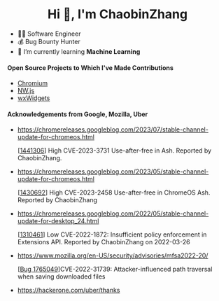 <h1 align="center">Hi 👋, I'm ChaobinZhang</h1>

- 👨‍💻 Software Engineer 
- 💰 Bug Bounty Hunter
- 🌱 I’m currently learning **Machine Learning**

#### Open Source Projects to Which I've Made Contributions

- [Chromium](https://source.chromium.org/chromium/chromium/src/+/main:AUTHORS)
- [NW.js](https://github.com/nwjs/nw.js/graphs/contributors)
- [wxWidgets](https://github.com/wxWidgets/wxWidgets/blob/97546a6f0cf941ce94b42a27b23f51e224c8e54e/samples/taskbarbutton/taskbarbutton.cpp#L4)

#### Acknowledgements from Google, Mozilla, Uber

- https://chromereleases.googleblog.com/2023/07/stable-channel-update-for-chromeos.html

    [[1441306](https://bugs.chromium.org/p/chromium/issues/detail?id=1441306)] High CVE-2023-3731 Use-after-free in Ash. Reported by ChaobinZhang.

- https://chromereleases.googleblog.com/2023/05/stable-channel-update-for-chromeos.html

    [[1430692](https://bugs.chromium.org/p/chromium/issues/detail?id=1430692)] High CVE-2023-2458 Use-after-free in ChromeOS Ash. Reported by ChaobinZhang

- https://chromereleases.googleblog.com/2022/05/stable-channel-update-for-desktop_24.html

    [[1310461](https://bugs.chromium.org/p/chromium/issues/detail?id=1310461)] Low CVE-2022-1872: Insufficient policy enforcement in Extensions API. Reported by ChaobinZhang on 2022-03-26

- https://www.mozilla.org/en-US/security/advisories/mfsa2022-20/

    [[Bug 1765049](https://bugzilla.mozilla.org/show_bug.cgi?id=1765049)]CVE-2022-31739: Attacker-influenced path traversal when saving downloaded files

- https://hackerone.com/uber/thanks
